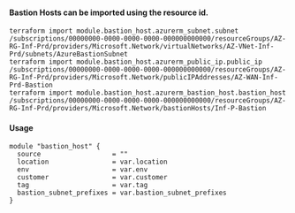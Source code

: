 #### Bastion Hosts can be imported using the resource id.
    terraform import module.bastion_host.azurerm_subnet.subnet /subscriptions/00000000-0000-0000-0000-000000000000/resourceGroups/AZ-RG-Inf-Prd/providers/Microsoft.Network/virtualNetworks/AZ-VNet-Inf-Prd/subnets/AzureBastionSubnet
    terraform import module.bastion_host.azurerm_public_ip.public_ip /subscriptions/00000000-0000-0000-0000-000000000000/resourceGroups/AZ-RG-Inf-Prd/providers/Microsoft.Network/publicIPAddresses/AZ-WAN-Inf-Prd-Bastion
    terraform import module.bastion_host.azurerm_bastion_host.bastion_host /subscriptions/00000000-0000-0000-0000-000000000000/resourceGroups/AZ-RG-Inf-Prd/providers/Microsoft.Network/bastionHosts/Inf-P-Bastion

#### Usage
```hcl
module "bastion_host" {
  source                  = ""
  location                = var.location
  env                     = var.env
  customer                = var.customer
  tag                     = var.tag
  bastion_subnet_prefixes = var.bastion_subnet_prefixes
}
```